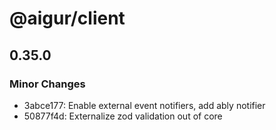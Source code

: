 # @aigur/client

## 0.35.0

### Minor Changes

- 3abce177: Enable external event notifiers, add ably notifier
- 50877f4d: Externalize zod validation out of core
